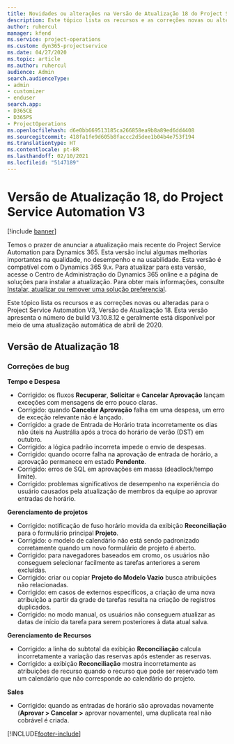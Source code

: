 ```yaml
---
title: Novidades ou alterações na Versão de Atualização 18 do Project Service Automation V3
description: Este tópico lista os recursos e as correções novas ou alteradas disponíveis na Versão de Atualização 18 do Project Service Automation V3.
author: ruhercul
manager: kfend
ms.service: project-operations
ms.custom: dyn365-projectservice
ms.date: 04/27/2020
ms.topic: article
ms.author: ruhercul
audience: Admin
search.audienceType:
- admin
- customizer
- enduser
search.app:
- D365CE
- D365PS
- ProjectOperations
ms.openlocfilehash: d6e0bb669513185ca266858ea9b8a89ed6dd4408
ms.sourcegitcommit: 418fa1fe9d605b8faccc2d5dee1b04b4e753f194
ms.translationtype: HT
ms.contentlocale: pt-BR
ms.lasthandoff: 02/10/2021
ms.locfileid: "5147189"
---
```

# <a name="project-service-automation-update-release-18-v3"></a>Versão de Atualização 18, do Project Service Automation V3

[!include [banner](../includes/psa-now-project-operations.md)]

Temos o prazer de anunciar a atualização mais recente do Project Service Automation para Dynamics 365. Esta versão inclui algumas melhorias importantes na qualidade, no desempenho e na usabilidade. Esta versão é compatível com o Dynamics 365 9.x. Para atualizar para esta versão, acesse o Centro de Administração do Dynamics 365 online e a página de soluções para instalar a atualização. Para obter mais informações, consulte [Instalar, atualizar ou remover uma solução preferencial](https://docs.microsoft.com/power-platform/admin/install-remove-preferred-solution).

Este tópico lista os recursos e as correções novas ou alteradas para o Project Service Automation V3, Versão de Atualização 18. Esta versão apresenta o número de build V3.10.8.12 e geralmente está disponível por meio de uma atualização automática de abril de 2020.

## <a name="update-release-18"></a>Versão de Atualização 18

### <a name="bug-fixes"></a>Correções de bug

**Tempo e Despesa**

- Corrigido: os fluxos **Recuperar**, **Solicitar** e **Cancelar Aprovação** lançam exceções com mensagens de erro pouco claras.
- Corrigido: quando **Cancelar Aprovação** falha em uma despesa, um erro de exceção relevante não é lançado.
- Corrigido: a grade de Entrada de Horário trata incorretamente os dias não úteis na Austrália após a troca do horário de verão (DST) em outubro.
- Corrigido: a lógica padrão incorreta impede o envio de despesas.
- Corrigido: quando ocorre falha na aprovação de entrada de horário, a aprovação permanece em estado **Pendente**.
- Corrigido: erros de SQL em aprovações em massa (deadlock/tempo limite).
- Corrigido: problemas significativos de desempenho na experiência do usuário causados pela atualização de membros da equipe ao aprovar entradas de horário.

**Gerenciamento de projetos**

- Corrigido: notificação de fuso horário movida da exibição **Reconciliação** para o formulário principal **Projeto**.
- Corrigido: o modelo de calendário não está sendo padronizado corretamente quando um novo formulário de projeto é aberto.
- Corrigido: para navegadores baseados em cromo, os usuários não conseguem selecionar facilmente as tarefas anteriores a serem excluídas.
- Corrigido: criar ou copiar **Projeto do Modelo Vazio** busca atribuições não relacionadas.
- Corrigido: em casos de externos específicos, a criação de uma nova atribuição a partir da grade de tarefas resulta na criação de registros duplicados.
- Corrigido: no modo manual, os usuários não conseguem atualizar as datas de início da tarefa para serem posteriores à data atual salva.

**Gerenciamento de Recursos**

- Corrigido: a linha do subtotal da exibição **Reconciliação** calcula incorretamente a variação das reservas após estender as reservas.
- Corrigido: a exibição **Reconciliação** mostra incorretamente as atribuições de recurso quando o recurso que pode ser reservado tem um calendário que não corresponde ao calendário do projeto.

**Sales**

- Corrigido: quando as entradas de horário são aprovadas novamente (**Aprovar > Cancelar >** aprovar novamente), uma duplicata real não cobrável é criada.


[!INCLUDE[footer-include](../includes/footer-banner.md)]